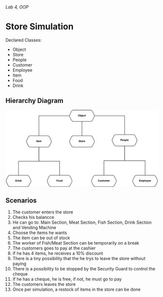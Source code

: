 *Lab 4, OOP*

# Store Simulation

Declared Classes:
* Object
* Store
* People
* Customer
* Employee
* Item
* Food
* Drink

## Hierarchy Diagram
<p align="center">
  <img src="DIagram.png" width="650">
</p>

## Scenarios

1. The customer enters the store
2. Checks his balancce
3. He can go to: Main Section, Meat Section, Fish Section, Drink Section and Vending Machine 
4. Choose the items he wants
5. The item can be out of stock
6. The worker of Fish/Meat Section can be temporarily on a break
7. The customers goes to pay at the cashier
8. If he has 4 items, he receives a 10% discount 
9. There is a tiny possibility that the he trys to leave the store without paying
10. There is a possibility to be stopped by the Security Guard to control the cheque
11. If he has a cheque, he is free, if not, he must go to pay
12. The customers leaves the store
13. Once per simulation, a restock of items in the store can be done
